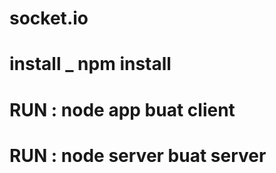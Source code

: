 # socket.io

# install _ npm install

# RUN :  node app buat client
# RUN :  node server buat server 
